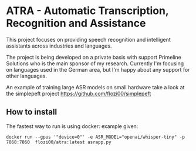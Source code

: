 # ATRA - Automatic Transcription, Recognition and Assistance

This project focuses on providing speech recognition and intelligent assistants across industries and languages.

The project is being developed on a private basis with support Primeline Solutions who is the main sponsor of my research.
Currently I'm focusing on languages used in the German area, but I'm happy about any support for other languages.

An example of training large ASR models on small hardware take a look at the simplepeft project https://github.com/flozi00/simplepeft 

## How to install
The fastest way to run is using docker:
example given:

```
docker run --gpus '"device=0"' -e ASR_MODEL="openai/whisper-tiny" -p 7868:7860  flozi00/atra:latest asrapp.py
```